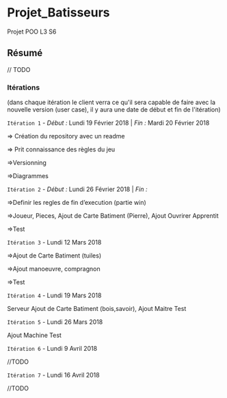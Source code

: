 # Projet_Batisseurs
Projet POO L3 S6

## Résumé 
// TODO

### Itérations
(dans chaque itération le client verra ce qu'il sera capable de faire avec la nouvelle version (user case), il y aura une date de début et fin de l'itération) 

`Itération 1` - *Début :* Lundi 19 Février 2018 | *Fin :* Mardi 20 Février 2018
<p>=> Création du repository avec un readme</p>
<p>=> Prit connaissance des règles du jeu</p> 
<p>=>Versionning</p> 
<p>=>Diagrammes</p> 

   
`Itération 2` - *Début :* Lundi 26 Février 2018 | *Fin :* 
<p>=>Definir les regles de fin d’execution (partie win)</p>
<p>=>Joueur, Pieces, Ajout de Carte Batiment (Pierre), Ajout Ouvrirer Apprentit </p>
<p>=>Test</p>

      
`Itération 3` - Lundi 12 Mars 2018

<p>=>Ajout de Carte Batiment (tuiles)</p> 
<p>=>Ajout manoeuvre, compragnon</p> 
<p>=>Test</p> 

`Itération 4` - Lundi 19 Mars 2018
<p>
Serveur
Ajout de Carte Batiment (bois,savoir), Ajout Maitre
Test
</p>
   
`Itération 5` - Lundi 26 Mars 2018
<p>
Ajout Machine
Test
</p>
   
`Itération 6` - Lundi 9 Avril 2018
<p>//TODO</p>
   
`Itération 7` - Lundi 16 Avril 2018
<p>//TODO</p>
   
